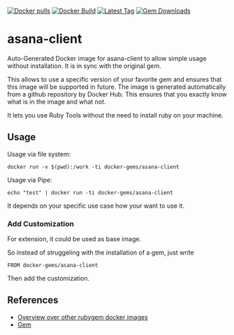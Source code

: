[![Docker pulls](https://img.shields.io/docker/pulls/rubygem/asana-client.svg)](https://hub.docker.com/r/rubygem/asana-client/)
[![Docker Build](https://img.shields.io/docker/automated/rubygem/asana-client.svg)](https://hub.docker.com/r/rubygem/asana-client/)
[![Latest Tag](https://img.shields.io/github/tag/docker-rubygem/asana-client.svg)](https://hub.docker.com/r/rubygem/asana-client/)
[![Gem Downloads](https://img.shields.io/gem/dt/asana-client.svg)](https://rubygems.org/gems/asana-client/)
# asana-client

Auto-Generated Docker image for asana-client to allow simple usage without installation.
It is in sync with the original gem.

This allows to use a specific version of your favorite gem and ensures that this image will be supported in future.
The image is generated automatically from a github repository by Docker Hub.
This ensures that you exactly know what is in the image and what not.

It lets you use Ruby Tools without the need to install ruby on your machine.

## Usage

Usage via file system:

`docker run -v $(pwd):/work -ti docker-gems/asana-client`

Usage via Pipe:

`echo "test" | docker run -ti docker-gems/asana-client`

It depends on your specific use case how your want to use it.

### Add Customization

For extension, it could be used as base image.

So instead of struggeling with the installation of a gem, just write

`FROM docker-gems/asana-client`

Then add the customization.

## References

 - [Overview over other rubygem docker images](https://github.com/thinkbot/docker-rubygem)
 - [Gem](https://rubygems.org/gems/asana-client/)
